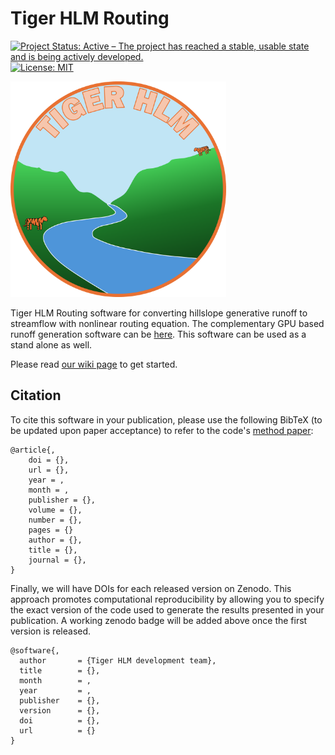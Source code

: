 # Tiger HLM Routing

[![Project Status: Active – The project has reached a stable, usable state and is being actively developed.](https://www.repostatus.org/badges/latest/active.svg)](https://www.repostatus.org/#active)
[![License: MIT](https://img.shields.io/badge/License-MIT-yellow.svg)](https://opensource.org/licenses/MIT)


<p>
<img width="345" height="345" src="./Tiger_HLM_Logo.png">
</p>

Tiger HLM Routing software for converting hillslope generative runoff to streamflow with nonlinear routing equation. The complementary GPU based runoff generation software can be [here](https://github.com/PrincetonUniversity/Tiger_HLM_GPU). This software can be used as a stand alone as well. 


Please read [our wiki page](https://github.com/PrincetonUniversity/Tiger_HLM_Routing/wiki) to get started.


## Citation
To cite this software in your publication, please use the following BibTeX (to be updated upon paper acceptance) to refer to the code's [method paper](empty):
```
@article{,
	doi = {},
	url = {},
	year = ,
	month = ,
	publisher = {},
	volume = {},
	number = {},
	pages = {}
	author = {},
	title = {},
	journal = {},
}
```

Finally, we will have DOIs for each released version on Zenodo. This approach promotes computational reproducibility by allowing you to specify the exact version of the code used to generate the results presented in your publication. A working zenodo badge will be added above once the first version is released. 

```
@software{,
  author       = {Tiger HLM development team},
  title        = {},
  month        = ,
  year         = ,
  publisher    = {},
  version      = {},
  doi          = {},
  url          = {}
}
```